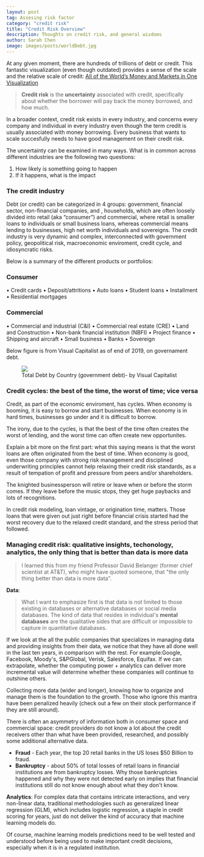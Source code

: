 ```yaml
---
layout: post
tag: Assesing risk factor
category: "credit risk"
title: "Credit Risk Overview"
description: Thoughts on credit risk, and general wisdoms
author: Sarah Chen
image: images/posts/worldDebt.jpg
---
```


At any given moment, there are hundreds of trillions of debt or credit.  This fantastic visualization (even though outdated) provides a sense of the scale and the relative scale of credit: [All of the World’s Money and Markets in One Visualization](https://money.visualcapitalist.com/worlds-money-markets-one-visualization-2017/)


> **Credit risk** is the **uncertainty** associated with credit, specifically about whether the borrower will pay back the money borrowed, and how much. 

In a broader context, credit risk exists in every industry, and concerns every company and individual in every industry even though the term credit is usually associated with money borrowing. Every business that wants to scale succesfully needs to have good management on their credit risk.  

The uncertainty can be examined in many ways. What is in common across different industries are the following two questions:
1.  How likely is something going to happen
2.  If it happens, what is the impact

### The credit industry
Debt (or credit) can be categorized in 4 groups: government, financial sector, non-financial companies, and , households, which are often loosely divided into retail (aka “consumer”) and commercial, where retail is smaller loans to individuals or small business loans, whereas commercial means lending to businesses, high net worth individuals and sovereigns.   The credit industry is very dynamic and complex, interconnected with government policy, geopolitical risk, macroeconomic enviroment, credit cycle, and idiosyncratic risks. 

Below is a summary of the different products or portfolios: 
### Consumer ###
•	Credit cards
•	Deposit/attritions
•	Auto loans
•	Student loans
•	Installment
•	Residential mortgages
### Commercial
•	Commercial and industrial (C&I)
•	Commercial real estate (CRE)
•	Land and Construction
•	Non-bank financial institution (NBFI)
•	Project finance
•	Shipping and aircraft
•	Small business
•	Banks
•	Sovereign

Below figure is from Visual Capitalist as of end of 2019, on governament debt. 
<figure>
  <img src="{{ "/images/posts/worldDebt.jpg" | relative_url }}">
  <figcaption>Total Debt by Country (government debt)- by Visual Capitalist</figcaption>
</figure>

### Credit cycles: the best of the time, the worst of time; vice versa

Credit, as part of the economic enviroment, has cycles.  When economy is booming, it is easy to borrow and start businesses.  When economy is in hard times, businesses go under and it is difficult to borrow.

The irony, due to the cycles, is that the best of the time often creates the worst of lending, and the worst time can often create new opportunites. 

Explain a bit more on the first part: what this saying means is that the worst loans are often originated from the best of time.  When economy is good, even those company with strong risk management and disciplined underwriting principles cannot help relaxing their credit risk standards, as a result of tempation of profit and pressure from peers and/or shareholders.  

The knighted businessperson will retire or leave when or before the storm comes.  If they leave before the music stops, they get huge paybacks and lots of recognitions. 

In credit risk modeling, loan vintage, or origination time, matters.  Those loans that were given out just right before financial crisis started had the worst recovery due to the relaxed credit standard, and the stress period that followed.

### Managing credit risk: qualitative insights, techonology, analytics, the only thing that is better than data is more data

> I learned this from my friend Professor David Belanger (former chief scientist at AT&T), who might have quoted someone, that "the only thing better than data is more data".  

**Data**:  
> What I want to emphasize first is that data is not limited to those existing in databases or alternative databases or social media databases.  The kind of data that resides in individual's **mental databases** are the qualitative sides that are difficult or impossible to capture in quantitative databases. 

If we look at the all the public companies that specializes in managing data and providing insights from their data, we notice that they have all done well in the last ten years, in comparison with the rest.  For example:Google, Facebook, Moody's, S&PGlobal, Verisk, Salesforce, Equifax. If we can extrapolate, whether the computing power + analytics can deliver more incremental value will determine whether these companies will continue to outshine others.  

Collecting more data (wider and longer), knowing how to organize and manage them is the foundation to the growth.   Those who ignore this mantra have been penalized heavily (check out a few on their stock performance if they are still around). 

There is often an asymmetry of information both in consumer space and commercial space: credit providers do not know a lot about the credit receivers other than what have been provided, researched, and possibly some additional alternative data.   
* **Fraud** - Each year, the top 20 retail banks in the US loses $50 Billion to fraud. 
* **Bankruptcy** - about 50% of total losses of retail loans in financial institutions are from bankruptcy losses.   Why those bankruptcies happened and why they were not detected early on implies that financial institutions still do not know enough about what they don't know.

**Analytics**:  For complex data that contains intricate interactions, and very non-linear data, traditional methodologies such as generalized linear regression (GLM), which includes logistic regression, a staple in credit scoring for years, just do not deliver the kind of accuracy that machine learning models do.   

Of course, machine learning models predictions need to be well tested and understood before being used to make important credit decisions, especially when it is in a regulated institution.  




